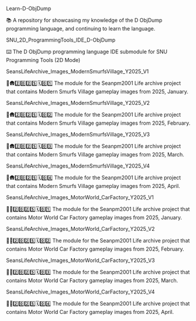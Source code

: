 
Learn-D-ObjDump

📚️ A repository for showcasing my knowledge of the D ObjDump programming language, and continuing to learn the language. 

SNU_2D_ProgrammingTools_IDE_D-ObjDump

⌨️ The D ObjDump programming language IDE submodule for SNU Programming Tools (2D Mode)

SeansLifeArchive_Images_ModernSmurfsVillage_Y2025_V1

🔵️🛖️2️⃣️0️⃣️2️⃣️5️⃣️🗓️0️⃣️1️⃣️ The module for the Seanpm2001 Life archive project that contains Modern Smurfs Village gameplay images from 2025, January.

SeansLifeArchive_Images_ModernSmurfsVillage_Y2025_V2

🔵️🛖️2️⃣️0️⃣️2️⃣️5️⃣️🗓️0️⃣️2️⃣️ The module for the Seanpm2001 Life archive project that contains Modern Smurfs Village gameplay images from 2025, February.

SeansLifeArchive_Images_ModernSmurfsVillage_Y2025_V3

🔵️🛖️2️⃣️0️⃣️2️⃣️5️⃣️🗓️0️⃣️3️⃣️ The module for the Seanpm2001 Life archive project that contains Modern Smurfs Village gameplay images from 2025, March.

SeansLifeArchive_Images_ModernSmurfsVillage_Y2025_V4

🔵️🛖️2️⃣️0️⃣️2️⃣️5️⃣️🗓️0️⃣️4️⃣️ The module for the Seanpm2001 Life archive project that contains Modern Smurfs Village gameplay images from 2025, April.

SeansLifeArchive_Images_MotorWorld_CarFactory_Y2025_V1

🚧️🚗️2️⃣️0️⃣️2️⃣️5️⃣️🗓️0️⃣️1️⃣️ The module for the Seanpm2001 Life archive project that contains Motor World Car Factory gameplay images from 2025, January.

SeansLifeArchive_Images_MotorWorld_CarFactory_Y2025_V2

🚧️🚗️2️⃣️0️⃣️2️⃣️5️⃣️🗓️0️⃣️2️⃣️ The module for the Seanpm2001 Life archive project that contains Motor World Car Factory gameplay images from 2025, February.

SeansLifeArchive_Images_MotorWorld_CarFactory_Y2025_V3

🚧️🚗️2️⃣️0️⃣️2️⃣️5️⃣️🗓️0️⃣️3️⃣️ The module for the Seanpm2001 Life archive project that contains Motor World Car Factory gameplay images from 2025, March.

SeansLifeArchive_Images_MotorWorld_CarFactory_Y2025_V4

🚧️🚗️2️⃣️0️⃣️2️⃣️5️⃣️🗓️0️⃣️4️⃣️ The module for the Seanpm2001 Life archive project that contains Motor World Car Factory gameplay images from 2025, April.

